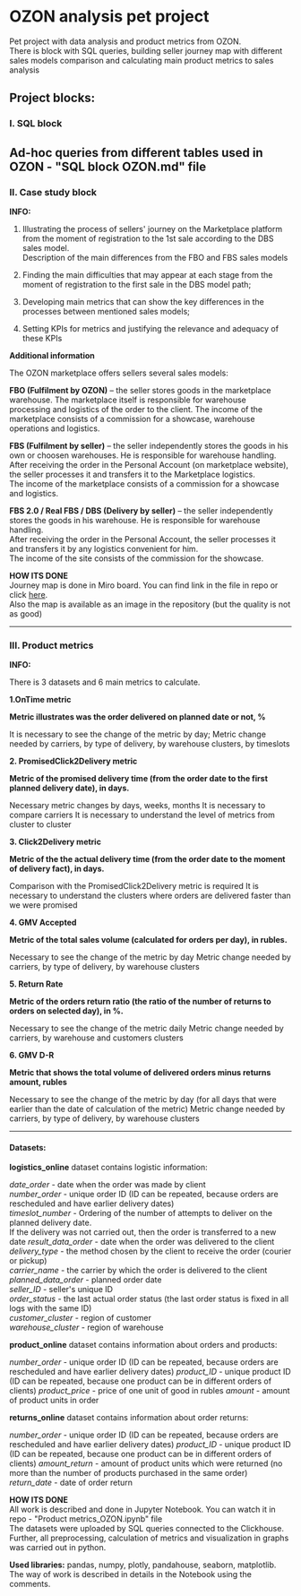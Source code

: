 # OZON analysis pet project
Pet project with data analysis and product metrics from OZON.  
There is block with SQL queries, building seller journey map with different sales models comparison and calculating main product metrics to sales analysis  

## Project blocks:
### I. SQL block  
  
Ad-hoc queries from different tables used in OZON - "SQL block OZON.md" file  
-----------------------------------------------
### II. Case study block

**INFO:**
1. Illustrating the process of sellers' journey on the Marketplace platform from the moment of registration to the 1st sale according to the DBS sales model.  
Description of the main differences from the FBO and FBS sales models

2. Finding the main difficulties that may appear at each stage from the moment of registration to the first sale in the DBS model path;

3. Developing main metrics that can show the key differences in the processes between mentioned sales models;

4. Setting KPIs for metrics and justifying the relevance and adequacy of these KPIs

**Additional information**

The OZON marketplace offers sellers several sales models:

**FBO (Fulfilment by OZON)** – the seller stores goods in the marketplace warehouse. The marketplace itself is responsible for warehouse  
processing and logistics of the order to the client. The income of the marketplace consists of a commission for a showcase, warehouse operations and logistics.  

**FBS (Fulfilment by seller)** – the seller independently stores the goods in his own or choosen warehouses. He is responsible for warehouse handling.  
After receiving the order in the Personal Account (on marketplace website), the seller processes it and transfers it to the Marketplace logistics.  
The income of the marketplace consists of a commission for a showcase and logistics.  

**FBS 2.0 / Real FBS / DBS (Delivery by seller)** – the seller independently stores the goods in his warehouse. He is responsible for warehouse handling.  
After receiving the order in the Personal Account, the seller processes it and transfers it by any logistics convenient for him.  
The income of the site consists of the commission for the showcase.  

**HOW ITS DONE**  
Journey map is done in Miro board. You can find link in the file in repo or click [here](https://miro.com/app/board/uXjVPNNncKo=/).  
Also the map is available as an image in the repository (but the quality is not as good)

-----------------------------------
### III. Product metrics  

**INFO:**  

There is 3 datasets and 6 main metrics to calculate.

**1.OnTime metric**  

**Metric illustrates was the order delivered on planned date or not, %**

It is necessary to see the change of the metric by day;
Metric change needed by carriers, by type of delivery, by warehouse clusters, by timeslots

**2. PromisedClick2Delivery metric**  

**Metric of the promised delivery time (from the order date to the first planned delivery date), in days.**

Necessary metric changes by days, weeks, months
It is necessary to compare carriers
It is necessary to understand the level of metrics from cluster to cluster

**3. Click2Delivery metric**  

**Metric of the the actual delivery time (from the order date to the moment of delivery fact), in days.**

Comparison with the PromisedClick2Delivery metric is required
It is necessary to understand the clusters where orders are delivered faster than we were promised

**4. GMV Accepted**  

**Metric of the total sales volume (calculated for orders per day), in rubles.**

Necessary to see the change of the metric by day
Metric change needed by carriers, by type of delivery, by warehouse clusters

**5. Return Rate**  

**Metric of the orders return ratio (the ratio of the number of returns to orders on selected day), in %.**

Necessary to see the change of the metric daily
Metric change needed by carriers, by warehouse and customers clusters

**6. GMV D-R**  

**Metric that shows the total volume of delivered orders minus returns amount, rubles**  

Necessary to see the change of the metric by day (for all days that were earlier than the date of calculation of the metric)
Metric change needed by carriers, by type of delivery, by warehouse clusters  

-----------------
#### Datasets:

**logistics_online** dataset contains logistic information:  

*date_order* - date when the order was made by client  
*number_order* - unique order ID (ID can be repeated, because orders are rescheduled and have earlier delivery dates)  
*timeslot_number* - Ordering of the number of attempts to deliver on the planned delivery date.  
					If the delivery was not carried out, then the order is transferred to a new date
*result_data_order* - date when the order was delivered to the client  
*delivery_type* - the method chosen by the client to receive the order (courier or pickup)  
*carrier_name* - the carrier by which the order is delivered to the client  
*planned_data_order* - planned order date  
*seller_ID* - seller's unique ID  
*order_status* - the last actual order status (the last order status is fixed in all logs with the same ID)  
*customer_cluster* - region of customer  
*warehouse_cluster* - region of warehouse  


**product_online** dataset contains information about orders and products:

*number_order* - unique order ID (ID can be repeated, because orders are rescheduled and have earlier delivery dates)
*product_ID* - unique product ID (ID can be repeated, because one product can be in different orders of clients)
*product_price* - price of one unit of good in rubles
*amount* - amount of product units in order

**returns_online** dataset contains information about order returns:

*number_order* - unique order ID (ID can be repeated, because orders are rescheduled and have earlier delivery dates)
*product_ID* - unique product ID (ID can be repeated, because one product can be in different orders of clients)
*amount_return* - amount of product units which were returned (no more than the number of products purchased in the same order)
*return_date* - date of order return  


**HOW ITS DONE**  
All work is described and done in Jupyter Notebook. You can watch it in repo - "Product metrics_OZON.ipynb" file  
The datasets were uploaded by SQL queries connected to the Clickhouse.  
Further, all preprocessing, calculation of metrics and visualization in graphs was carried out in python.  

**Used libraries:** pandas, numpy, plotly, pandahouse, seaborn, matplotlib.
The way of work is described in details in the Notebook using the comments.

